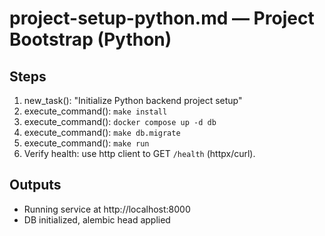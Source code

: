 # project-setup-python.md — Project Bootstrap (Python)

## Steps
1) new_task(): "Initialize Python backend project setup"
2) execute_command(): `make install`
3) execute_command(): `docker compose up -d db`
4) execute_command(): `make db.migrate`
5) execute_command(): `make run`
6) Verify health: use http client to GET `/health` (httpx/curl).

## Outputs
- Running service at http://localhost:8000
- DB initialized, alembic head applied
